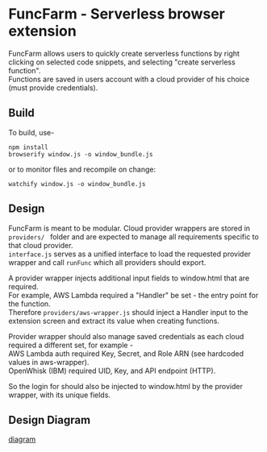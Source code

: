 # FuncFarm - Serverless browser extension

FuncFarm allows users to quickly create serverless functions by right clicking on selected code snippets, and selecting "create serverless function".  
Functions are saved in users account with a cloud provider of his choice (must provide credentials).  

## Build

To build, use- 
```
npm install
browserify window.js -o window_bundle.js
```

or to monitor files and recompile on change:
```
watchify window.js -o window_bundle.js
```

## Design

FuncFarm is meant to be modular. Cloud provider wrappers are stored in ```providers/ ``` folder and are expected to manage all requirements specific to that cloud provider.  
```interface.js``` serves as a unified interface to load the requested provider wrapper and call ```runFunc``` which all providers should export.  
  
A provider wrapper injects additional input fields to window.html that are required.  
For example, AWS Lambda required a "Handler" be set - the entry point for the function.  
Therefore ```providers/aws-wrapper.js``` should inject a Handler input to the extension screen and extract its value when creating functions.  
  
Provider wrapper should also manage saved credentials as each cloud required a different set, for example -  
AWS Lambda auth required Key, Secret, and Role ARN  (see hardcoded values in aws-wrapper).  
OpenWhisk (IBM) required UID, Key, and API endpoint (HTTP).

So the login for should also be injected to window.html by the provider wrapper, with its unique fields.

## Design Diagram
[diagram](https://www.draw.io/?title=Extension%20Diagram.html#R7VxRl5o4FP41njP7MD1AAOVxdMZtz9nu9nQe2j5mIGpaIG4Io9NfvwkEBIOWbQ0Z3PVFcgMY7s138%2BVLcAIWyf53Creb9yRC8cSxov0E3E8cx3YDm38Jy0tp8adOaVhTHMmTDoZH%2FB1JoyWtOY5Q1jqRERIzvG0bQ5KmKGQtG6SU7NqnrUjc%2FtUtXCPF8BjCWLV%2BwhHbSKvtB4eKtwivN%2FKnZ860rEhgdbJ8kmwDI7JrmMDDBCwoIaw8SvYLFAvnVX4pr1ueqK0bRlHKel3gRMiHbjB98mfAQcGtDMQzjHP5sE8w%2FLamJE%2BjN18z2Wr2UrmiqEDibtYEzHcbzNDjFoaidseDz20blsS8ZPPDFY7jBYkJLa4Fy%2BIj7CRlDbtVfLhdtgVRhvYnH9Cu3cb7GyIJYvSFn1JdUHn6pepCsrxrBK46Z9OImSttUPaVdX3rgzv5gfRoT%2B%2F6iv9QxHuWLBLKNmRNUhg%2FHKzztodDkuBQHjc8i%2FaYfRbmN54sfalqUt7oRpUofpE3iGC2Ke4sTvyKGHuRWIM5I9x0aNAfhGyrIJ4Nlnie86Hij09yGqITLgISz5CuETtxjtsdcopiyPBz%2B%2FcvGj%2BgoGPBvYH27D1Kc17xjqFk4vgxb%2Fj8ifKjtTi6oaJbhTEOv4mnRzHPSSj6TT1x%2FOjye6LL04EuoCYvXXh7jchxeyDHM4YcoDv12Y3E18h1Q6S%2BjFHyDTVq7MCyCuwNGFobmIqtq2ZFiiBDRR5IBb8Ze15z%2BuY1X0deq7vI605jB7i1wFZg70I48HrgwPnVHCcv%2FUAwb1rdJZxZu0u41lGoy0bJq46iXTfj5zqApwDsEaURt7xHWcbnGrcT0Rd9mAjkpE%2BZ%2BCppBibp6MEHZibBN1V8%2F1e6KKnckV8FD2w7rz0upCRFRx6VJhjjdcqLIfcQ4va58B%2Fm8807WZHgKCpQ3RWtdjx1BiY4yoqOGhi3Iy6OFrLn6iYUA8ylThMHzVxx1iORBqb4xEyBXEkjxqg%2FgOlr0h%2BApxs0A7BwY6AJ%2BrAP3xRqgg6SICiAeFBKnnGEaIc0AXfZNQgRCsw8k0KErepEMoMVXhq7c%2FtOhrSkMFudbeZZV9fewizbERqpNZRwz19fn6%2BXR8zwZP187PTQUpOzQ91lhhbLAnfL6Zk4HsXd9az7Swo%2Fdh%2BiZhvTw6fXsKBxJugngquZZ%2FQKumuMaNgqP0%2BJoBkZfBbOvxMXp19L6rEiNBldZg3so8zaV4EAWkY8ldmt8jTklhQmHQPZDYWcayTXSOt6B0IL9ah%2BqLX8F6EC8pjx5x%2B7e%2BuyGZnbUdz7MU%2B5YZ4zNkIdExwrxl3etQbrvOqc5C3PE3EXdR6hq712Rwaqq4Oh8rWjyvUxzhhK0QgzxNFI2KXF%2B4N1YV9xLBaC%2BYo7bIza4PRV7U3yrlIbvJ9zN5%2BbwE0uw9mrHX7nObsxSd1Rl7GIXMYSfL29dKgOCG2YWTRPl5yB3lwDxXT7jNKDcSCgprgFSXmvzsPBCaawV%2Bi3LuBpJd311Wj1LIUE15juhloKAX3SHZiZSndATXcp2olf2WW3AhnbobmYdjAFJsHkaweTGR2wETydYOql91nd%2FWEAMKl6X7WgyMnAsgGpgh2MnhEcq3%2BGXxmY%2FQ%2Btn4dWFZLz0HJMQatq3mugezqQ05dLa0GOq%2BqJIUURfxYMYzGNkesVy9H7ufafGT%2Frz1CnmbTGld%2BBMpTfI0M5xvb2%2ByqTflet7eF0m8s1vqItf%2BeY44sf3n16LD0BeQM6mLa6U5aiDH%2BHT5Ieg%2FlWbKMunsObT7z7yb%2FZIxvDJxTP67cWG7FbFZ%2BfwaZ8k1S2cFJvaW1FuxsYJ1F8a71x%2FGrCX6kPZekX96pXL0JV%2B3Xa15PVKkMX36PuqspFvb4w8vTatZowoC6rfY%2BFEV3WH0aXdfts2vRO9IcBCKC6tt8QV69JoOitq%2BoBkQGOchmgLKfOvXOvHyhen5mSNzUFFE8FykeU5TH7r5IL74fkYmr7oD2OXYRc2K17TofgFp46Tb6SLBkcZUnP6N5qz9GeJQ1oTYNl0OqvaM5mUGMybtW8thwCGapwZIl7K%2FIt4f17R3HxNjdeCT%2FtccaM67y6gWiYrnS8dZqzYrY9srnU8RZDr%2B%2Bir56XFFRJkEP1IUaJGLSkWYXAqi1vrDCKIyEg3gjoiHes%2Fyw24vL2WPWcVxTE7tBr2CNhW%2B6P0dG1v87WssFuqqLjQ%2F2Gm5VtUYhXODzELEGC7o3e6Y5G6PDi4U%2FHSsp2%2BOs28PAP)
